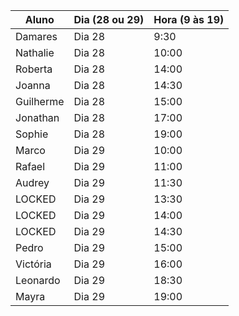 | Aluno     | Dia (28 ou 29) | Hora (9 às 19) |
| --------- | -------------- | -------------- |
| Damares   |     Dia 28     |      9:30      |
| Nathalie  |     Dia 28     |     10:00      |
| Roberta   |     Dia 28     |     14:00      |
| Joanna    |     Dia 28     |     14:30      |
| Guilherme |     Dia 28     |     15:00      |
| Jonathan  |     Dia 28     |     17:00      |
| Sophie    |     Dia 28     |     19:00      |
| Marco     |     Dia 29     |     10:00      |
| Rafael    |     Dia 29     |     11:00      |
| Audrey    |     Dia 29     |     11:30      |
| LOCKED    |     Dia 29     |     13:30      |
| LOCKED    |     Dia 29     |     14:00      |
| LOCKED    |     Dia 29     |     14:30      |
| Pedro     |     Dia 29     |     15:00      |
| Victória  |     Dia 29     |     16:00      |
| Leonardo  |     Dia 29     |     18:30      |
| Mayra     |     Dia 29     |     19:00      |

